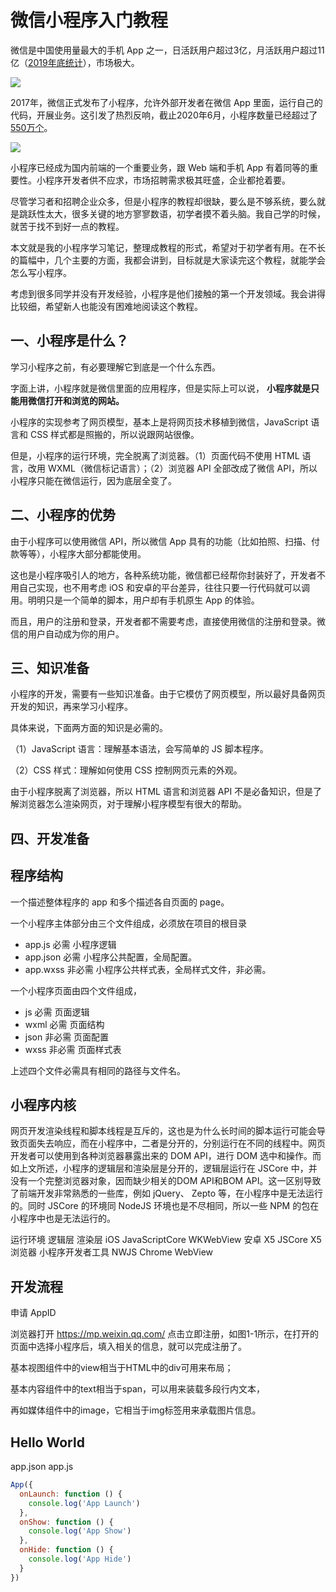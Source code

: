 # 微信小程序入门教程

微信是中国使用量最大的手机 App 之一，日活跃用户超过3亿，月活跃用户超过11亿（[2019年底统计](http://www.xinhuanet.com/info/2020-01/10/c_138692663.htm)），市场极大。

![](https://www.wangbase.com/blogimg/asset/202009/bg2020092908.jpg)

2017年，微信正式发布了小程序，允许外部开发者在微信 App 里面，运行自己的代码，开展业务。这引发了热烈反响，截止2020年6月，小程序数量已经超过了[550万个](https://www.sohu.com/a/414519022_116132)。

![](https://www.wangbase.com/blogimg/asset/202009/bg2020092909.jpg)

小程序已经成为国内前端的一个重要业务，跟 Web 端和手机 App 有着同等的重要性。小程序开发者供不应求，市场招聘需求极其旺盛，企业都抢着要。

尽管学习者和招聘企业众多，但是小程序的教程却很缺，要么是不够系统，要么就是跳跃性太大，很多关键的地方寥寥数语，初学者摸不着头脑。我自己学的时候，就苦于找不到好一点的教程。

本文就是我的小程序学习笔记，整理成教程的形式，希望对于初学者有用。在不长的篇幅中，几个主要的方面，我都会讲到，目标就是大家读完这个教程，就能学会怎么写小程序。

考虑到很多同学并没有开发经验，小程序是他们接触的第一个开发领域。我会讲得比较细，希望新人也能没有困难地阅读这个教程。

## 一、小程序是什么？

学习小程序之前，有必要理解它到底是一个什么东西。

字面上讲，小程序就是微信里面的应用程序，但是实际上可以说， **小程序就是只能用微信打开和浏览的网站。**

小程序的实现参考了网页模型，基本上是将网页技术移植到微信，JavaScript 语言和 CSS 样式都是照搬的，所以说跟网站很像。

但是，小程序的运行环境，完全脱离了浏览器。（1）页面代码不使用 HTML 语言，改用 WXML（微信标记语言）；（2）浏览器 API 全部改成了微信 API，所以小程序只能在微信运行，因为底层全变了。

## 二、小程序的优势

由于小程序可以使用微信 API，所以微信 App 具有的功能（比如拍照、扫描、付款等等），小程序大部分都能使用。

这也是小程序吸引人的地方，各种系统功能，微信都已经帮你封装好了，开发者不用自己实现，也不用考虑 iOS 和安卓的平台差异，往往只要一行代码就可以调用。明明只是一个简单的脚本，用户却有手机原生 App 的体验。

而且，用户的注册和登录，开发者都不需要考虑，直接使用微信的注册和登录。微信的用户自动成为你的用户。

## 三、知识准备

小程序的开发，需要有一些知识准备。由于它模仿了网页模型，所以最好具备网页开发的知识，再来学习小程序。

具体来说，下面两方面的知识是必需的。

（1）JavaScript 语言：理解基本语法，会写简单的 JS 脚本程序。

（2）CSS 样式：理解如何使用 CSS 控制网页元素的外观。

由于小程序脱离了浏览器，所以 HTML 语言和浏览器 API 不是必备知识，但是了解浏览器怎么渲染网页，对于理解小程序模型有很大的帮助。

## 四、开发准备

## 程序结构

一个描述整体程序的 app 和多个描述各自页面的 page。

一个小程序主体部分由三个文件组成，必须放在项目的根目录

- app.js	必需	小程序逻辑
- app.json	必需	小程序公共配置，全局配置。
- app.wxss	非必需	小程序公共样式表，全局样式文件，非必需。

一个小程序页面由四个文件组成，

- js	必需	页面逻辑
- wxml	必需	页面结构
- json	非必需	页面配置
- wxss	非必需	页面样式表

上述四个文件必需具有相同的路径与文件名。

## 小程序内核

网页开发渲染线程和脚本线程是互斥的，这也是为什么长时间的脚本运行可能会导致页面失去响应，而在小程序中，二者是分开的，分别运行在不同的线程中。网页开发者可以使用到各种浏览器暴露出来的 DOM API，进行 DOM 选中和操作。而如上文所述，小程序的逻辑层和渲染层是分开的，逻辑层运行在 JSCore 中，并没有一个完整浏览器对象，因而缺少相关的DOM API和BOM API。这一区别导致了前端开发非常熟悉的一些库，例如 jQuery、 Zepto 等，在小程序中是无法运行的。同时 JSCore 的环境同 NodeJS 环境也是不尽相同，所以一些 NPM 的包在小程序中也是无法运行的。

运行环境	逻辑层	渲染层
iOS	JavaScriptCore	WKWebView
安卓	X5 JSCore	X5浏览器
小程序开发者工具	NWJS	Chrome WebView

## 开发流程

申请 AppID

浏览器打开 https://mp.weixin.qq.com/ 点击立即注册，如图1-1所示，在打开的页面中选择小程序后，填入相关的信息，就可以完成注册了。

基本视图组件中的view相当于HTML中的div可用来布局；

基本内容组件中的text相当于span，可以用来装载多段行内文本，

再如媒体组件中的image，它相当于img标签用来承载图片信息。

## Hello World 

app.json app.js

```javascript
App({
  onLaunch: function () {
    console.log('App Launch')
  },
  onShow: function () {
    console.log('App Show')
  },
  onHide: function () {
    console.log('App Hide')
  }
})
```


